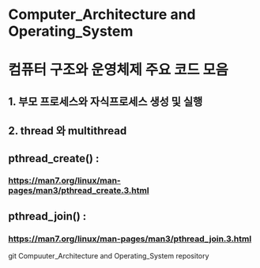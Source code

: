 # Computer_Architecture and Operating_System
# 컴퓨터 구조와 운영체제 주요 코드 모음
## 1. 부모 프로세스와 자식프로세스 생성 및 실행
## 2. thread 와 multithread
## pthread_create() : 
### https://man7.org/linux/man-pages/man3/pthread_create.3.html
## pthread_join() : 
### https://man7.org/linux/man-pages/man3/pthread_join.3.html
git Compuuter_Architecture and Operating_System repository
